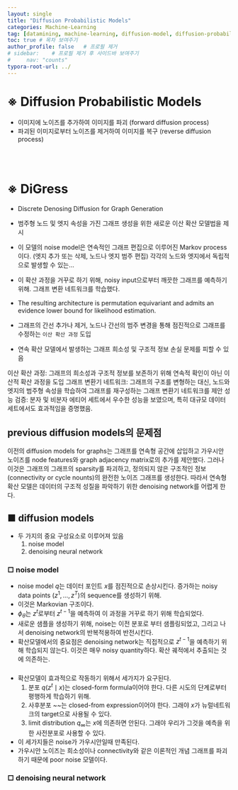 ```yaml
---
layout: single
title: "Diffusion Probabilistic Models"
categories: Machine-Learning
tag: [datamining, machine-learning, diffusion-model, diffusion-probabilistic-models]
toc: true # 목차 보여주기
author_profile: false   # 프로필 제거
# sidebar:    # 프로필 제거 후 사이드바 보여주기
#     nav: "counts"
typora-root-url: ../
---
```


# ※ Diffusion Probabilistic Models
- 이미지에 노이즈를 추가하여 이미지를 파괴 (forward diffusion process)
- 파괴된 이미지로부터 노이즈를 제거하여 이미지를 복구 (reverse diffusion process)

<br>
<br>

# ※ DiGress
- Discrete Denosing Diffusion for Graph Generation
- 범주형 노드 및 엣지 속성을 가진 그래프 생성을 위한 새로운 이산 확산 모델법을 제시
- 이 모델의 noise model은 연속적인 그래프 편집으로 이루어진 Markov process이다. (엣지 추가 또는 삭제, 노드나 엣지 범주 편집) 각각의 노드와 엣지에서 독립적으로 발생할 수 있는...
- 이 확산 과정을 거꾸로 하기 위해, noisy input으로부터 깨끗한 그래프를 예측하기 위해. 그래프 변환 네트워크를 학습했다. 
- The resulting architecture is permutation equivariant and admits an evidence lower bound for likelihood estimation.

- 그래프의 간선 추가나 제거, 노드나 간선의 범주 변경을 통해 점진적으로 그래프를 수정하는 `이산 확산 과정` 도입
- 연속 확산 모델에서 발생하는 그래프 희소성 및 구조적 정보 손실 문제를 피할 수 있음

이산 확산 과정: 그래프의 희소성과 구조적 정보를 보존하기 위해 연속적 확인이 아닌 이산적 확산 과정을 도입
그래프 변환기 네트워크: 그래프의 구조를 변형하는 대신, 노드와 엣지의 범주형 속성을 학습하여 그래프를 재구성하는 그래프 변환기 네트워크를 제안
성능 검증: 분자 및 비분자 에티어 세트에서 우수한 성능을 보였으며, 특히 대규모 데이터세트에서도 효과적임을 증명했음.

## previous diffusion models의 문제점
이전의 diffusion models for graphs는 그래프를 연속형 공간에 삽입하고 가우시안 노이즈를 node features와 graph adjacency matrix로의 추가를 제안했다.
그러나 이것은 그래프의 그래프의 sparsity를 파괴하고, 정의되지 않은 구조적인 정보(connectivity or cycle nounts)의 완전한 노이즈 그래프를 생성한다.
따라서 연속형 확산 모델은 데이터의 구조적 성질을 파악하기 위한 denoising network를 어렵게 한다.

## ■ diffusion models
- 두 가지의 중요 구성요소로 이루어져 있음
  1.  noise model
  2.  denoising neural network


### □ noise model
- noise model $q$는 데이터 포인트 $x$를 점진적으로 손상시킨다. 증가하는 noisy data points ($z^{1}, ..., z^{T})$의 sequence를 생성하기 위해.
- 이것은 Markovian 구조이다. 
- $\phi_{\theta}$는 $z^{t}$로부터 $z^{t-1}$을 예측하여 이 과정을 거꾸로 하기 위해 학습되었다.
- 새로운 샘플을 생성하기 위해, noise는 이전 분포로 부터 샘플링되었고, 그리고 나서 denoising network의 반복적용하여 반전시킨다.
- 확산모델에서의 중요점은 denoising network는 직접적으로 $z^{t-1}$을 예측하기 위해 학습되지 않는다. 이것은 매우 noisy quantity하다. 확산 궤적에서 추출되는 것에 의존하는.

###
- 확산모델이 효과적으로 작동하기 위해서 세가지가 요구된다.
    1. 분포 $q(z^{t} \mid x)$는 closed-form formula이어야 한다. 다른 시도의 단계로부터 평행하게 학습하기 위해.
    2. 사후분포 ~~는 closed-from expression이어야 한다. 그래야 $x$가 뉴럴네트워크의 target으로 사용될 수 있다.
    3. limit distribution $q_{\infty}$는 $x$에 의존하면 안된다. 그래야 우리가 그것을 예측을 위한 사전분포로 사용할 수 있다.
- 이 세가지들은 noise가 가우시안일때 만족된다.
- 가우시안 노이즈는 희소성이나 connectivity와 같은 이론적인 개념 그래프를 파괴하기 때문에 poor noise 모델이다. 

### □ denoising neural network